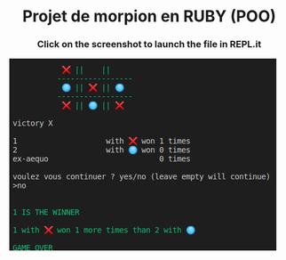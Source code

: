<h1 align=center>Projet de morpion en RUBY (POO)</h1>
<h3 align=center>Click on the screenshot to launch the file in REPL.it</h3>

<a href=https://repl.it/github/matthieuBA/S4J4_morpion><img id="im" src=https://github.com/matthieuBA/S4J4_morpion/blob/master/screenshot.png></a>



